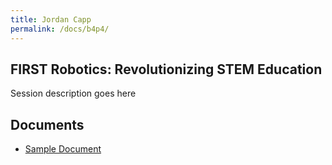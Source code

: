 ```yaml
---
title: Jordan Capp
permalink: /docs/b4p4/
---
```


## FIRST Robotics: Revolutionizing STEM Education

Session description goes here

## Documents
 - [Sample Document](../tuesday/breakout4/documents/b1p1d1.pdf)